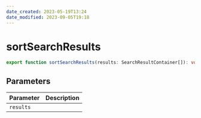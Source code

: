 ```yaml
---
date_created: 2023-05-19T13:24
date_modified: 2023-09-05T19:18
---
```

# sortSearchResults

```ts
export function sortSearchResults(results: SearchResultContainer[]): void;
```

## Parameters

| Parameter | Description |
|-----------|-------------|
| `results` | |
